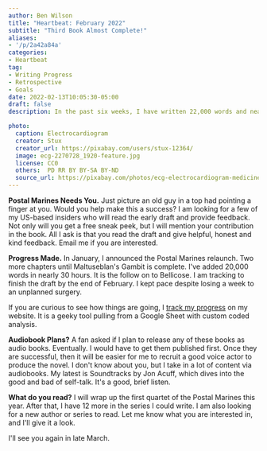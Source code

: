 ```yaml
---
author: Ben Wilson
title: "Heartbeat: February 2022"
subtitle: "Third Book Almost Complete!"
aliases: 
- '/p/2a42a84a'
categories:
- Heartbeat
tag:
- Writing Progress
- Retrospective
- Goals
date: 2022-02-13T10:05:30-05:00
draft: false
description: In the past six weeks, I have written 22,000 words and nearly finished the third book in the first Postal Marines quartet.

photo:
  caption: Electrocardiogram
  creator: Stux
  creator_url: https://pixabay.com/users/stux-12364/
  image: ecg-2270728_1920-feature.jpg
  license: CC0
  others:  PD RR BY BY-SA BY-ND
  source_url: https://pixabay.com/photos/ecg-electrocardiogram-medicine-2270728/
---
```


**Postal Marines Needs You.** Just picture an old guy in a top had pointing a finger at you. Would you help make this a success? I am looking for a few of my US-based insiders who will read the early draft and provide feedback. Not only will you get a free sneak peek, but I will mention your contribution in the book. All I ask is that you read the draft and give helpful, honest and kind feedback. Email me if you are interested.

**Progress Made.** In January, I announced the Postal Marines relaunch. Two more chapters until Maltuseblan's Gambit is complete. I've added 20,000 words in nearly 30 hours. It is the follow on to Bellicose. I am tracking to finish the draft by the end of February. I kept pace despite losing a week to an unplanned surgery.

If you are curious to see how things are going, I [track my progress](/tools/writing-progress) on my website. It is a geeky tool pulling from a Google Sheet with custom coded analysis.

**Audiobook Plans?** A fan asked if I plan to release any of these books as audio books. Eventually. I would have to get them published first. Once they are successful, then it will be easier for me to recruit a good voice actor to produce the novel. I don't know about you, but I take in a lot of content via audiobooks. My latest is Soundtracks by Jon Acuff, which dives into the good and bad of self-talk. It's a good, brief listen.

**What do you read?** I will wrap up the first quartet of the Postal Marines this year. After that, I have 12 more in the series I could write. I am also looking for a new author or series to read. Let me know what you are interested in, and I'll give it a look.

I'll see you again in late March.